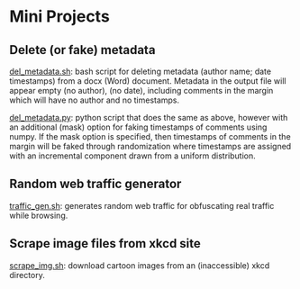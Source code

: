 # Mini Projects

## Delete (or fake) metadata

<a class="external reference" href="https://thln2ejz.github.io/Scripting_Bash/del_metadata.sh">del_metadata.sh</a>: bash script for deleting metadata (author name; date timestamps) from a docx (Word) document. Metadata in the output file will appear empty (no author), (no date), including comments in the margin which will have no author and no timestamps. 

<a class="external reference" href="https://thln2ejz.github.io/Scripting_Bash/del_metadata.py">del_metadata.py</a>: python script that does the same as above, however with an additional (mask) option for faking timestamps of comments using numpy. If the mask option is specified, then timestamps of comments in the margin will be faked through randomization where timestamps are assigned with an incremental component drawn from a uniform distribution.   

## Random web traffic generator

<a class="external reference" href="https://thln2ejz.github.io/Scripting_Bash/traffic_gen.sh">traffic_gen.sh</a>: generates random web traffic for obfuscating real traffic while browsing. 

## Scrape image files from xkcd site

<a class="external reference" href="https://thln2ejz.github.io/Scripting_Bash/scrape_imgs.sh">scrape_img.sh</a>: download cartoon images from an (inaccessible) xkcd directory.

